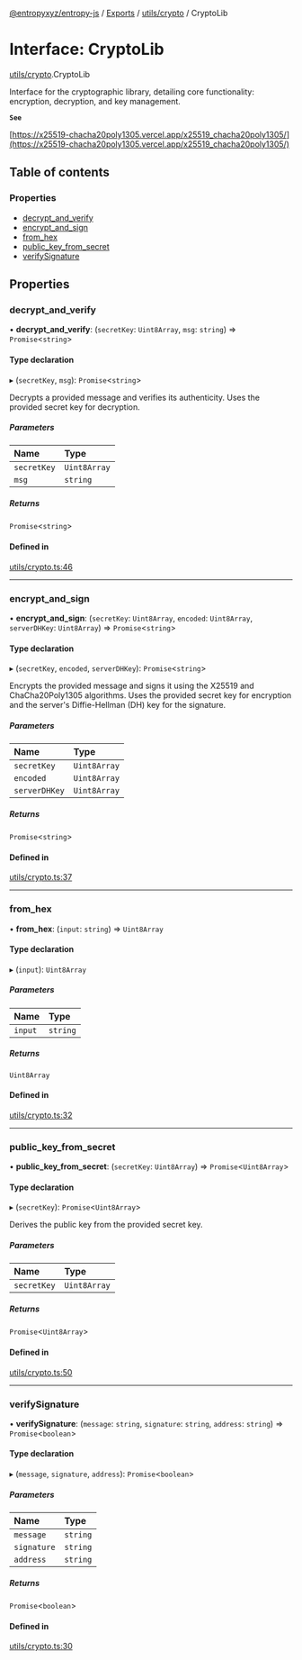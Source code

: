 [@entropyxyz/entropy-js](../README.md) / [Exports](../modules.md) / [utils/crypto](../modules/utils_crypto.md) / CryptoLib

# Interface: CryptoLib

[utils/crypto](../modules/utils_crypto.md).CryptoLib

Interface for the cryptographic library, detailing core functionality: encryption, decryption, and key management.

**`See`**

[https://x25519-chacha20poly1305.vercel.app/x25519_chacha20poly1305/](https://x25519-chacha20poly1305.vercel.app/x25519_chacha20poly1305/)

## Table of contents

### Properties

- [decrypt\_and\_verify](utils_crypto.CryptoLib.md#decrypt_and_verify)
- [encrypt\_and\_sign](utils_crypto.CryptoLib.md#encrypt_and_sign)
- [from\_hex](utils_crypto.CryptoLib.md#from_hex)
- [public\_key\_from\_secret](utils_crypto.CryptoLib.md#public_key_from_secret)
- [verifySignature](utils_crypto.CryptoLib.md#verifysignature)

## Properties

### decrypt\_and\_verify

• **decrypt\_and\_verify**: (`secretKey`: `Uint8Array`, `msg`: `string`) => `Promise`\<`string`\>

#### Type declaration

▸ (`secretKey`, `msg`): `Promise`\<`string`\>

Decrypts a provided message and verifies its authenticity.
Uses the provided secret key for decryption.

##### Parameters

| Name | Type |
| :------ | :------ |
| `secretKey` | `Uint8Array` |
| `msg` | `string` |

##### Returns

`Promise`\<`string`\>

#### Defined in

[utils/crypto.ts:46](https://github.com/entropyxyz/entropy-js/blob/7732646/src/utils/crypto.ts#L46)

___

### encrypt\_and\_sign

• **encrypt\_and\_sign**: (`secretKey`: `Uint8Array`, `encoded`: `Uint8Array`, `serverDHKey`: `Uint8Array`) => `Promise`\<`string`\>

#### Type declaration

▸ (`secretKey`, `encoded`, `serverDHKey`): `Promise`\<`string`\>

Encrypts the provided message and signs it using the X25519 and ChaCha20Poly1305 algorithms.
Uses the provided secret key for encryption and the server's Diffie-Hellman (DH) key for the signature.

##### Parameters

| Name | Type |
| :------ | :------ |
| `secretKey` | `Uint8Array` |
| `encoded` | `Uint8Array` |
| `serverDHKey` | `Uint8Array` |

##### Returns

`Promise`\<`string`\>

#### Defined in

[utils/crypto.ts:37](https://github.com/entropyxyz/entropy-js/blob/7732646/src/utils/crypto.ts#L37)

___

### from\_hex

• **from\_hex**: (`input`: `string`) => `Uint8Array`

#### Type declaration

▸ (`input`): `Uint8Array`

##### Parameters

| Name | Type |
| :------ | :------ |
| `input` | `string` |

##### Returns

`Uint8Array`

#### Defined in

[utils/crypto.ts:32](https://github.com/entropyxyz/entropy-js/blob/7732646/src/utils/crypto.ts#L32)

___

### public\_key\_from\_secret

• **public\_key\_from\_secret**: (`secretKey`: `Uint8Array`) => `Promise`\<`Uint8Array`\>

#### Type declaration

▸ (`secretKey`): `Promise`\<`Uint8Array`\>

Derives the public key from the provided secret key.

##### Parameters

| Name | Type |
| :------ | :------ |
| `secretKey` | `Uint8Array` |

##### Returns

`Promise`\<`Uint8Array`\>

#### Defined in

[utils/crypto.ts:50](https://github.com/entropyxyz/entropy-js/blob/7732646/src/utils/crypto.ts#L50)

___

### verifySignature

• **verifySignature**: (`message`: `string`, `signature`: `string`, `address`: `string`) => `Promise`\<`boolean`\>

#### Type declaration

▸ (`message`, `signature`, `address`): `Promise`\<`boolean`\>

##### Parameters

| Name | Type |
| :------ | :------ |
| `message` | `string` |
| `signature` | `string` |
| `address` | `string` |

##### Returns

`Promise`\<`boolean`\>

#### Defined in

[utils/crypto.ts:30](https://github.com/entropyxyz/entropy-js/blob/7732646/src/utils/crypto.ts#L30)
